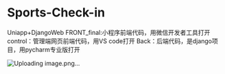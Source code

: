 # Sports-Check-in
Uniapp+DjangoWeb
FRONT_final:小程序前端代码，用微信开发者工具打开
control：管理端网页前端代码，用VS code打开
Back：后端代码，是django项目，用pycharm专业版打开

![Uploading image.png…]()

